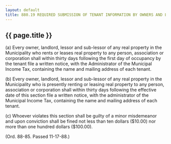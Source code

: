 ---
layout: default 
title: 880.19 REQUIRED SUBMISSION OF TENANT INFORMATION BY OWNERS AND LESSORS.---

{{ page.title }}
----------------

​(a) Every owner, landlord, lessor and sub-lessor of any real property
in the Municipality who rents or leases real property to any person,
association or corporation shall within thirty days following the first
day of occupancy by the tenant file a written notice, with the
Administrator of the Municipal Income Tax, containing the name and
mailing address of each tenant.

​(b) Every owner, landlord, lessor and sub-lessor of any real property
in the Municipality who is presently renting or leasing real property to
any person, association or corporation shall within thirty days
following the effective date of this section file a written notice, with
the administrator of the Municipal Income Tax, containing the name and
mailing address of each tenant.

​(c) Whoever violates this section shall be guilty of a minor
misdemeanor and upon conviction shall be fined not less than ten dollars
(\$10.00) nor more than one hundred dollars (\$100.00).

(Ord. 88-85. Passed 11-17-88.)
